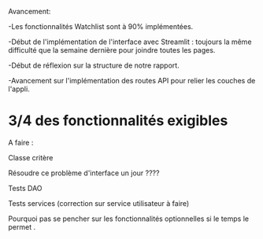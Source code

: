 
Avancement:

-Les fonctionnalités Watchlist sont à 90% implémentées.

-Début de l'implémentation de l'interface avec Streamlit : 
toujours la même difficulté que la semaine dernière pour joindre toutes les pages.

-Début de réflexion sur la structure de notre rapport.

-Avancement sur l'implémentation des routes API pour relier les couches de l'appli.

3/4 des fonctionnalités exigibles 
==========================================================================

A faire :

Classe critère

Résoudre ce problème d'interface un jour ????

Tests DAO

Tests services (correction sur service utilisateur à faire)

Pourquoi pas se pencher sur les fonctionnalités optionnelles si le temps le permet .